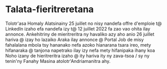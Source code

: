 # Talata-fieritreretana
Tolotr'asa
Homaly Alatsinainy 25 juillet no nisy nandefa offre d'emploie t@ LinkedIn izaho 
efa nandefa izy t@ 12 juillet 2022 fa zao vao ohita ilay annonce.
Ankehitriny de mieritreritra ny havaliko azy aho anio 26 juillet hariva @ izay ho lazaiko
Araka ilay annonce @ Portal Job de misy fahalalana mbola tsy hananako nefa azoko hianarana tsara ireo, mety hifanaraka @ tanjona napetrako ilay izy nefa mety hifanipaka ihany koa
Noho izany de hieritreritra izaho @ ity hariva ity ny zava-tsoa / sy ny tenin'ny Fanahy Masina atolotr'Andriamanitra ahy.

